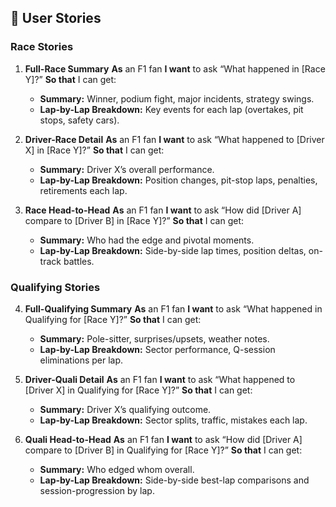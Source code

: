 ## 🚦 User Stories

### Race Stories

1. **Full-Race Summary**
   **As** an F1 fan
   **I want** to ask “What happened in \[Race Y]?”
   **So that** I can get:

   * **Summary:** Winner, podium fight, major incidents, strategy swings.
   * **Lap-by-Lap Breakdown:** Key events for each lap (overtakes, pit stops, safety cars).

2. **Driver-Race Detail**
   **As** an F1 fan
   **I want** to ask “What happened to \[Driver X] in \[Race Y]?”
   **So that** I can get:

   * **Summary:** Driver X’s overall performance.
   * **Lap-by-Lap Breakdown:** Position changes, pit-stop laps, penalties, retirements each lap.

3. **Race Head-to-Head**
   **As** an F1 fan
   **I want** to ask “How did \[Driver A] compare to \[Driver B] in \[Race Y]?”
   **So that** I can get:

   * **Summary:** Who had the edge and pivotal moments.
   * **Lap-by-Lap Breakdown:** Side-by-side lap times, position deltas, on-track battles.

### Qualifying Stories

4. **Full-Qualifying Summary**
   **As** an F1 fan
   **I want** to ask “What happened in Qualifying for \[Race Y]?”
   **So that** I can get:

   * **Summary:** Pole-sitter, surprises/upsets, weather notes.
   * **Lap-by-Lap Breakdown:** Sector performance, Q-session eliminations per lap.

5. **Driver-Quali Detail**
   **As** an F1 fan
   **I want** to ask “What happened to \[Driver X] in Qualifying for \[Race Y]?”
   **So that** I can get:

   * **Summary:** Driver X’s qualifying outcome.
   * **Lap-by-Lap Breakdown:** Sector splits, traffic, mistakes each lap.

6. **Quali Head-to-Head**
   **As** an F1 fan
   **I want** to ask “How did \[Driver A] compare to \[Driver B] in Qualifying for \[Race Y]?”
   **So that** I can get:

   * **Summary:** Who edged whom overall.
   * **Lap-by-Lap Breakdown:** Side-by-side best-lap comparisons and session-progression by lap.
